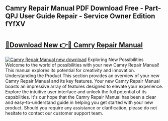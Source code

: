 ## Camry Repair Manual PDF Download Free - Part-QPJ User Guide Repair - Service Owner Edition fYfXV

# <h2><a href="http://bc3964.oget.top/?id=Camry+Repair+Manual">🔗Download New 👉🔴 Camry Repair Manual</a></h2>

[![Camry Repair Manual new download](https://i.imgur.com/5g1atiW.png)](http://bc3964.oget.top/?id=Camry+Repair+Manual)
Exploring New Possibilities Welcome to the world of possibilities with your new Camry Repair Manual! This manual explores its potential for creativity and innovation. Understanding the Product This section provides an overview of your new Camry Repair Manual and its key features. Your new Camry Repair Manual boasts an impressive array of features designed to elevate your experience. Explore the intuitive user interface and unlock the full potential of its capabilities. It's our hope that the Camry Repair Manual has been a clear and easy-to-understand guide in helping you get started with your new product. Should you require any assistance or clarification, please do not hesitate to contact our customer support team.
